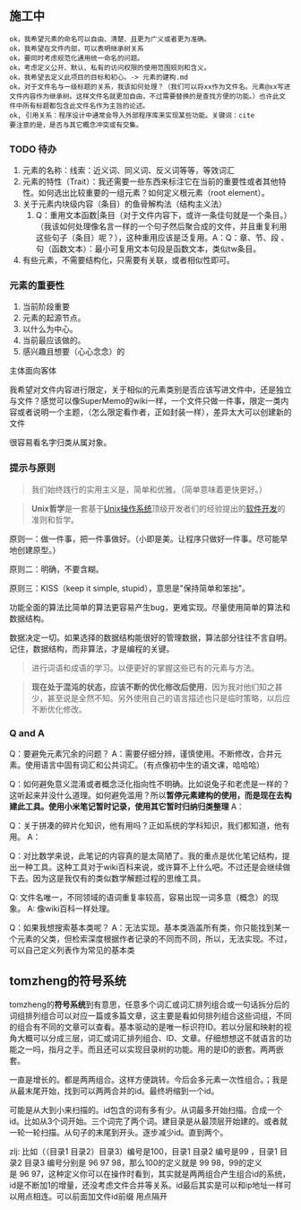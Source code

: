 ## 施工中

```
ok，我希望元素的命名可以自由、清楚、且更为广义或者更为准确。
ok，我希望在文件内部，可以表明继承树关系
ok，要同时考虑规范化通用统一命名的问题。
ok，考虑定义公开、默认、私有的访问权限的使用范围规则和含义。
ok，我希望去定义此项目的目标和初心。-> 元素的建构.md
ok，对于文件名与一级标题的关系，我该如何处理？（我们可以将xx作为文件名。元素@xx写进文件内容作为继承树。这样文件名就更加自由，不过需要替换的是查找方便的功能。）也许此文件中所有标题都包含此文件名作为主旨的论述。
ok, 引用关系：程序设计中通常会导入外部程序库来实现某些功能。关键词：cite
要注意的是，是否与其它概念冲突或有交集。
```

### TODO 待办

1. 元素的名称：线索：近义词、同义词、反义词等等，等效词汇
2. 元素的特性（Trait）：我还需要一些东西来标注它在当前的重要性或者其他特性。如何选出比较重要的一组元素？如何定义根元素（root element）。
3. 关于元素内块级内容（条目）的鱼骨解构法（结构主义法）
   1. Q：重用文本函数|条目（对于文件内容下，或许一条佳句就是一个条目。）（我该如何处理像名言一样的一个句子然后聚合成的文件，并且重复利用这些句子（条目）呢？），这种重用应该是泛复用。A：Q：章、节、段 、句（函数文本）：最小可复用文本句段是函数文本，类似tw条目。
4. 有些元素，不需要结构化，只需要有关联，或者相似性即可。

### 元素的重要性

1. 当前阶段重要
2. 元素的起源节点。
3. 以什么为中心。
4. 当前最应该做的。
5. 感兴趣且想要（心心念念）的

主体面向客体

我希望对文件内容进行限定，关于相似的元素类别是否应该写进文件中，还是独立与文件？感觉可以像SuperMemo的wiki一样，一个文件只做一件事，限定一类内容或者说明一个主题，（怎么限定看作者，正如封装一样），差异太大可以创建新的文件

很容易看名字归类从属对象。



### 提示与原则

> 我们始终践行的实用主义是，简单和优雅。（简单意味着更快更好。）

> **Unix哲学**是一套基于[Unix操作系统](https://zh.wikipedia.org/wiki/Unix "Unix")顶级开发者们的经验提出的[软件开发](https://zh.wikipedia.org/wiki/%E8%BD%AF%E4%BB%B6%E5%BC%80%E5%8F%91 "软件开发")的准则和哲学。

原则一：做一件事，把一件事做好。（小即是美。让程序只做好一件事。尽可能早地创建原型。）

原则二：明确，不要含糊。

原则三：KISS（keep it simple, stupid），意思是"保持简单和笨拙"。

功能全面的算法比简单的算法更容易产生bug，更难实现。尽量使用简单的算法和数据结构。

数据决定一切。如果选择的数据结构能很好的管理数据，算法部分往往不言自明。记住，数据结构，而非算法，才是编程的关键。



> 进行词语和成语的学习。以便更好的掌握这些已有的元素与方法。

>**现在处于混沌的状态，应该不断的优化修改后使用**，因为我对他们知之甚少，甚至说是全然不知。另外使用自己的语言描述也只是临时策略，以后应不断优化修改。


### Q and A

Q：要避免元素冗余的问题？
A：需要仔细分辨，谨慎使用。不断修改，合并元素。使用语言中固有词汇和公共词汇。（有点像初中生的语文课，哈哈哈）


Q：如何避免意义混淆或者概念泛化指向性不明确。比如说兔子和老虎是一样的？这听起来并没什么道理。如何避免滥用？所以**暂停元素建构的使用，而是现在去构建此工具。使用小米笔记暂时记录，使用其它暂时归纳归类整理**
A：

Q：关于拼凑的碎片化知识，他有用吗？正如系统的学科知识，我们都知道，他有用。
A：

Q：对比数学来说，此笔记的内容真的是太简陋了。我的重点是优化笔记结构，提出一种工具。这种工具对于wiki百科来说，或许算不上什么吧。不过还是会继续做下去。因为这是我仅有的类似数学解题过程的思维工具。


Q: 文件名唯一，不同领域的语词重复率较高，容易出现一词多意（概念）的现象。
A: 像wiki百科一样处理。

Q：如果我想搜索基本类呢？
A：无法实现。基本类涵盖所有类，你只能找到某一个元素的父类，但检索深度根据作者记录的不同而不同，所以，无法实现。不过，可以自己定义列表作为常见的基本类

## tomzheng的**符号系统**

tomzheng的**符号系统**到有意思，任意多个词汇或词汇排列组合或一句话拆分后的词组排列组合可以对应一篇或多篇文章，这主要是看如何排列组合这些词组，不同的组合有不同的文章可以查看。基本驱动的是唯一标识符ID。若以分层和映射的视角大概可以分成三层，词汇或词汇排列组合、ID、文章。仔细想想这不就语言的功能之一吗，指月之手。而且还可以实现目录树的功能。用的是ID的嵌套。两两嵌套。

一直是增长的。都是两两组合。这样方便跳转。今后会多元素一次性组合。；我是从最末尾开始，找到可以两两合并的id。最终坍缩到一个id。

可能是从大到小来扫描的。id包含的词有多有少。从词最多开始扫描。合成一个id。比如从3个词开始。三个词完了两个词。建目录是从最顶层开始建的。或者就一轮一轮扫描。从句子的末尾到开头。逐步减少id。直到两个。

zlj:
比如（（目录1 目录2）目录3）编号是100，目录1 目录2 编号是99 ，目录1 目录2 目录3 编号分别是 96 97 98，那么100的定义就是 99 98，99的定义是 96 97，这种定义你可以在操作时看到，其实就是两两组合产生组合id的系统，id是不断加1的增量，还没考虑文件合并等关系。id最后其实是可以和ip地址一样可以用点相连。可以前面加文件id前缀 用点隔开